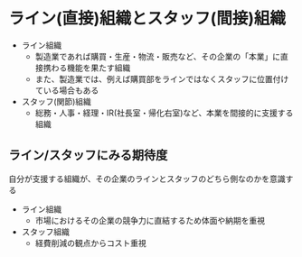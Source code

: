 # ライン(直接)組織とスタッフ(間接)組織

* ライン組織
    * 製造業であれば購買・生産・物流・販売など、その企業の「本業」に直接携わる機能を果たす組織
    * また、製造業では、例えば購買部をラインではなくスタッフに位置付けている場合もある
* スタッフ(関節)組織
    * 総務・人事・経理・IR(社長室・帰化右室)など、本業を間接的に支援する組織

## ライン/スタッフにみる期待度

自分が支援する組織が、その企業のラインとスタッフのどちら側なのかを意識する

* ライン組織
    * 市場におけるその企業の競争力に直結するため体面や納期を重視
* スタッフ組織
    * 経費削減の観点からコスト重視
